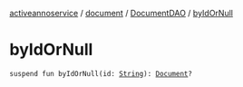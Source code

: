[activeannoservice](../../index.md) / [document](../index.md) / [DocumentDAO](index.md) / [byIdOrNull](./by-id-or-null.md)

# byIdOrNull

`suspend fun byIdOrNull(id: `[`String`](https://kotlinlang.org/api/latest/jvm/stdlib/kotlin/-string/index.html)`): `[`Document`](../-document/index.md)`?`